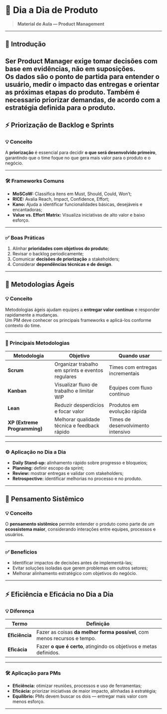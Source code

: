 # 🏃 Dia a Dia de Produto

> **Material de Aula — Product Management**

---

## 🎯 Introdução

Ser Product Manager exige **tomar decisões com base em evidências, não em suposições**.  
Os dados são o ponto de partida para entender o usuário, medir o impacto das entregas e orientar as próximas etapas do produto.
Também é necessario priorizar demandas, de acordo com a estratégia definida para o produto.
---


## ⚡ Priorização de Backlog e Sprints

### 💡 Conceito

A **priorização** é essencial para decidir **o que será desenvolvido primeiro**, garantindo que o time foque no que gera mais valor para o produto e o negócio.

---

### 🛠️ Frameworks Comuns

- **MoSCoW:** Classifica itens em Must, Should, Could, Won’t;  
- **RICE:** Avalia Reach, Impact, Confidence, Effort;  
- **Kano:** Ajuda a identificar funcionalidades básicas, desejáveis e encantadoras;  
- **Value vs. Effort Matrix:** Visualiza iniciativas de alto valor e baixo esforço.

---

### ✅ Boas Práticas

1. Alinhar **prioridades com objetivos do produto**;  
2. Revisar o backlog periodicamente;  
3. Comunicar **decisões de priorização** a stakeholders;  
4. Considerar **dependências técnicas e de design**.

---

## 🔄 Metodologias Ágeis

### 💡 Conceito

Metodologias ágeis ajudam equipes a **entregar valor contínuo** e responder rapidamente a mudanças.  
Um PM deve conhecer os principais frameworks e aplicá-los conforme contexto do time.

---

### 🧩 Principais Metodologias

| Metodologia | Objetivo | Quando usar |
|------------|----------|------------|
| **Scrum** | Organizar trabalho em sprints e eventos regulares | Times com entregas incrementais |
| **Kanban** | Visualizar fluxo de trabalho e limitar WIP | Equipes com fluxo contínuo |
| **Lean** | Reduzir desperdícios e focar valor | Produtos em evolução rápida |
| **XP (Extreme Programming)** | Melhorar qualidade técnica e feedback rápido | Times de desenvolvimento intensivo |

---

### ⚙️ Aplicação no Dia a Dia

- **Daily Stand-up:** alinhamento rápido sobre progresso e bloqueios;  
- **Planning:** definir escopo da sprint;  
- **Review:** mostrar entregas e validar com stakeholders;  
- **Retrospective:** identificar melhorias no processo e no produto.

---

## 🧠 Pensamento Sistêmico

### 💡 Conceito

O **pensamento sistêmico** permite entender o produto como parte de um **ecossistema maior**, considerando interações entre equipes, processos e usuários.

---

### ✅ Benefícios

- Identificar impactos de decisões antes de implementá-las;  
- Evitar soluções isoladas que gerem problemas em outros setores;  
- Melhorar alinhamento estratégico com objetivos do negócio.

---

## ⚡ Eficiência e Eficácia no Dia a Dia

### 💡 Diferença

| Termo | Definição |
|-------|-----------|
| **Eficiência** | Fazer as coisas **da melhor forma possível**, com menos recursos e tempo. |
| **Eficácia** | Fazer **o que é certo**, atingindo os objetivos e metas definidos. |

---

### 🛠️ Aplicação para PMs

- **Eficiência:** otimizar reuniões, processos e uso de ferramentas;  
- **Eficácia:** priorizar iniciativas de maior impacto, alinhadas à estratégia;  
- **Equilíbrio:** PMs devem buscar os dois — entregar mais valor com menos esforço.

---